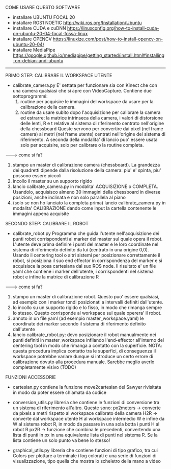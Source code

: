 COME USARE QUESTO SOFTWARE

- installare UBUNTU FOCAL 20
- installare ROS1 NOETIC http://wiki.ros.org/Installation/Ubuntu
- installare CUDA e cuDNN https://linuxconfig.org/how-to-install-cuda-on-ubuntu-20-04-focal-fossa-linux
- installare OPENCV https://linuxize.com/post/how-to-install-opencv-on-ubuntu-20-04/
- installare MediaPipe https://google.github.io/mediapipe/getting_started/install.html#installing-on-debian-and-ubuntu

----

PRIMO STEP: CALIBRARE IL WORKSPACE UTENTE

- calibrate_camera.py
  E' settata per funzionare sia con Kinect che con una camera qualsiasi che si apre con VideoCapture. Contiene due sottoprogrammi:
    1) routine per acquisire le immagini del workspace da usare per la calibrazione della camera.
    2) routine da usare subito dopo l'acquisizione per calibrare la camera ed estrarre:
    la matrice intrinseca della camera, i valori di distorsione delle lenti, R e t relative al sistema di riferimento centrato nell'origine della chessboard
    Queste servono per convertire dai pixel (nel frame camera) ai metri (nel frame utente) centrati nell'origine del sistema di riferimento.
  A seconda della modalita' di lancio puo' essere usata solo per acquisire, solo per calibrare o la routine completa.

---> come si fa?
1) stampo un master di calibrazione camera (chessboard). La grandezza dei quadretti dipende dalla risoluzione della camera: piu' e' spinta, piu' possono essere piccoli
2) incollo il master su un supporto rigido
3) lancio calibrate_camera.py in modalita' ACQUISIZIONE o COMPLETA. Usandolo, acquisisco almeno 30 immagini della chessboard in diverse posizioni, anche inclinata e non solo parallela al piano
4) (solo se non ho lanciato la completa prima) lancio calibrate_camera.py in modalita' CALIBRAZIONE dando come input la cartella contenente le immagini appena acquisite

SECONDO STEP: CALIBRARE IL ROBOT

- calibrate_robot.py
  Programma che guida l'utente nell'acquisizione dei punti robot corrispondenti ai marker del master sul quale opera il robot. L'utente deve prima definire i punti del master e le loro coordinate nel sistema di riferimento definito da lui (centrato in una origine 0,0).
  Usando il centering tool o altri sistemi per posizionare correttamente il robot, si posiziona il suo end effector in corrispondenza del marker e si acquisisce la posa cartesiana dal suo ROS node.
  Il risultato e' un file yaml che contiene i marker dell'utente, i corrispondenti nel sistema robot e infine la matrice di calibrazione R

---> come si fa?
1) stampo un master di calibrazione robot. Questo puo' essere qualsiasi, ad esempio con i marker tondi posizionati a intervalli definiti dall'utente.
2) lo incollo su un supporto rigido e lo fisso, in modo che rimanga sempre lo stesso. Questo corrisponde al workspace sul quale operera' il robot.
3) annoto in un file yaml (ad esempio master_workspace.yaml) le coordinate dei marker secondo il sistema di riferimento definito dall'utente
4) lancio calibrate_robot.py: devo posizionare il robot manualmente nei punti definiti in master_workspace infilando l'end-effector all'interno del centering tool in modo che rimanga a contatto con la superficie.
   NOTA: questa procedura implica contatto tra le superfici, di conseguenza il workspace potrebbe variare dunque si introduce un certo errore di calibrazione dovuto alla procedura manuale. Sarebbe meglio averlo completamente visivo (TODO)

FUNZIONI ACCESSORIE

- cartesian.py
  contiene la funzione move2cartesian del Sawyer rivisitata in modo da poter essere chiamata da codice

- conversion_utils.py
  libreria che contiene le funzioni di conversione tra un sistema di riferimento all'altro. Queste sono:
  px2meters -> converte da pixels a metri rispetto al workspace calibrato della camera
  H2R -> converte dal workspace utente H al workspace intermedio W e infine da W al sistema robot R, in modo da passare in una sola botta i punti H al robot R
  px2R -> funzione che combina le precedenti, convertendo una lista di punti in px in una equivalente lista di punti nel sistema R. Se la lista contiene un solo punto va bene lo stesso!

- graphical_utils.py
  libreria che contiene funzioni di tipo grafico, tra cui Colors per plottare a terminale i log colorati e una serie di funzioni di visualizzazione, tipo quella che mostra lo scheletro della mano a video
